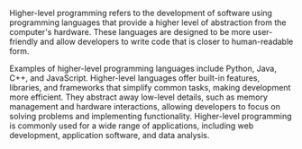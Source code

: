 Higher-level programming refers to the development of software using programming languages that provide a higher level of abstraction from the computer's hardware.
These languages are designed to be more user-friendly and allow developers to write code that is closer to human-readable form. 

Examples of higher-level programming languages include Python, Java, C++, and JavaScript. Higher-level languages offer built-in features, libraries, and frameworks that simplify common tasks, making development more efficient. They abstract away low-level details, such as memory management and hardware interactions, allowing developers to focus on solving problems and implementing functionality. Higher-level programming is commonly used for a wide range of applications, including web development, application software, and data analysis.
